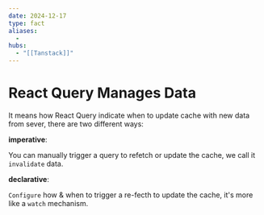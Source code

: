 ```yaml
---
date: 2024-12-17
type: fact
aliases:
  -
hubs:
  - "[[Tanstack]]"
---
```


# React Query Manages Data

It means how React Query indicate when to update cache with new data from sever, there are two different ways:

**imperative**: 

You can manually trigger a query to refetch or update the cache, we call it `invalidate` data.

**declarative**:

`Configure` how & when to trigger a re-fecth to update the cache, it's more like a `watch` mechanism.

